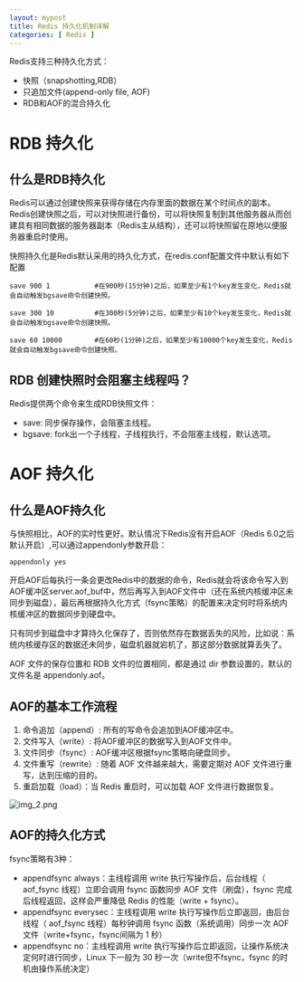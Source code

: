 ```yaml
---
layout: mypost
title: Redis 持久化机制详解
categories: [ Redis ]
---
```


Redis支持三种持久化方式：

- 快照（snapshotting,RDB）
- 只追加文件(append-only file, AOF)
- RDB和AOF的混合持久化

# RDB 持久化

## 什么是RDB持久化

Redis可以通过创建快照来获得存储在内存里面的数据在某个时间点的副本。Redis创建快照之后，可以对快照进行备份，可以将快照复制到其他服务器从而创建具有相同数据的服务器副本（Redis主从结构），还可以将快照留在原地以便服务器重启时使用。

快照持久化是Redis默认采用的持久化方式，在redis.conf配置文件中默认有如下配置

```text
save 900 1           #在900秒(15分钟)之后，如果至少有1个key发生变化，Redis就会自动触发bgsave命令创建快照。

save 300 10          #在300秒(5分钟)之后，如果至少有10个key发生变化，Redis就会自动触发bgsave命令创建快照。

save 60 10000        #在60秒(1分钟)之后，如果至少有10000个key发生变化，Redis就会自动触发bgsave命令创建快照。

```

## RDB 创建快照时会阻塞主线程吗？

Redis提供两个命令来生成RDB快照文件：

- save: 同步保存操作，会阻塞主线程。
- bgsave: fork出一个子线程，子线程执行，不会阻塞主线程，默认选项。

# AOF 持久化

## 什么是AOF持久化

与快照相比，AOF的实时性更好。默认情况下Redis没有开启AOF（Redis 6.0之后默认开启）,可以通过appendonly参数开启：

```text
appendonly yes
```

开启AOF后每执行一条会更改Redis中的数据的命令，Redis就会将该命令写入到AOF缓冲区server.aof_buf中，然后再写入到AOF文件中（还在系统内核缓冲区未同步到磁盘），最后再根据持久化方式（fsync策略）的配置来决定何时将系统内核缓冲区的数据同步到硬盘中。

只有同步到磁盘中才算持久化保存了，否则依然存在数据丢失的风险，比如说：系统内核缓存区的数据还未同步，磁盘机器就宕机了，那这部分数据就算丢失了。

AOF 文件的保存位置和 RDB 文件的位置相同，都是通过 dir 参数设置的，默认的文件名是 appendonly.aof。

## AOF的基本工作流程

1. 命令追加（append）: 所有的写命令会追加到AOF缓冲区中。
2. 文件写入（write）: 将AOF缓冲区的数据写入到AOF文件中。
3. 文件同步（fsync）: AOF缓冲区根据fsync策略向硬盘同步。
4. 文件重写（rewrite）: 随着 AOF 文件越来越大，需要定期对 AOF 文件进行重写，达到压缩的目的。
5. 重启加载（load）：当 Redis 重启时，可以加载 AOF 文件进行数据恢复。

![img_2.png](img_2.png)

## AOF的持久化方式

fsync策略有3种：

- appendfsync always：主线程调用 write 执行写操作后，后台线程（ aof_fsync 线程）立即会调用 fsync 函数同步 AOF 文件（刷盘），fsync
  完成后线程返回，这样会严重降低 Redis 的性能（write + fsync）。
- appendfsync everysec：主线程调用 write 执行写操作后立即返回，由后台线程（ aof_fsync 线程）每秒钟调用 fsync 函数（系统调用）同步一次
  AOF 文件（write+fsync，fsync间隔为 1 秒）
- appendfsync no：主线程调用 write 执行写操作后立即返回，让操作系统决定何时进行同步，Linux 下一般为 30
  秒一次（write但不fsync，fsync 的时机由操作系统决定）

